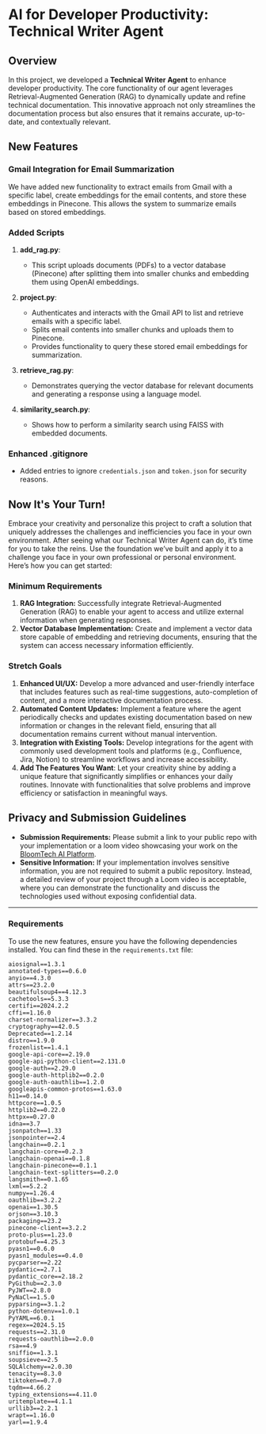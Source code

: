 # AI for Developer Productivity: Technical Writer Agent

## Overview
In this project, we developed a **Technical Writer Agent** to enhance developer productivity. The core functionality of our agent leverages Retrieval-Augmented Generation (RAG) to dynamically update and refine technical documentation. This innovative approach not only streamlines the documentation process but also ensures that it remains accurate, up-to-date, and contextually relevant.

## New Features

### Gmail Integration for Email Summarization
We have added new functionality to extract emails from Gmail with a specific label, create embeddings for the email contents, and store these embeddings in Pinecone. This allows the system to summarize emails based on stored embeddings.

### Added Scripts
1. **add_rag.py**: 
    - This script uploads documents (PDFs) to a vector database (Pinecone) after splitting them into smaller chunks and embedding them using OpenAI embeddings.
   
2. **project.py**:
    - Authenticates and interacts with the Gmail API to list and retrieve emails with a specific label.
    - Splits email contents into smaller chunks and uploads them to Pinecone.
    - Provides functionality to query these stored email embeddings for summarization.

3. **retrieve_rag.py**:
    - Demonstrates querying the vector database for relevant documents and generating a response using a language model.
   
4. **similarity_search.py**:
    - Shows how to perform a similarity search using FAISS with embedded documents.

### Enhanced .gitignore
- Added entries to ignore `credentials.json` and `token.json` for security reasons.

## Now It's Your Turn!
Embrace your creativity and personalize this project to craft a solution that uniquely addresses the challenges and inefficiencies you face in your own environment. After seeing what our Technical Writer Agent can do, it’s time for you to take the reins. Use the foundation we’ve built and apply it to a challenge you face in your own professional or personal environment. Here’s how you can get started:

### Minimum Requirements
1. **RAG Integration:** Successfully integrate Retrieval-Augmented Generation (RAG) to enable your agent to access and utilize external information when generating responses.
2. **Vector Database Implementation:** Create and implement a vector data store capable of embedding and retrieving documents, ensuring that the system can access necessary information efficiently.

### Stretch Goals
1. **Enhanced UI/UX:** Develop a more advanced and user-friendly interface that includes features such as real-time suggestions, auto-completion of content, and a more interactive documentation process.
2. **Automated Content Updates:** Implement a feature where the agent periodically checks and updates existing documentation based on new information or changes in the relevant field, ensuring that all documentation remains current without manual intervention.
3. **Integration with Existing Tools:** Develop integrations for the agent with commonly used development tools and platforms (e.g., Confluence, Jira, Notion) to streamline workflows and increase accessibility.
4. **Add The Features You Want**: Let your creativity shine by adding a unique feature that significantly simplifies or enhances your daily routines. Innovate with functionalities that solve problems and improve efficiency or satisfaction in meaningful ways.

## Privacy and Submission Guidelines
- **Submission Requirements:** Please submit a link to your public repo with your implementation or a loom video showcasing your work on the [BloomTech AI Platform](app.bloomtech.com). 
- **Sensitive Information:** If your implementation involves sensitive information, you are not required to submit a public repository. Instead, a detailed review of your project through a Loom video is acceptable, where you can demonstrate the functionality and discuss the technologies used without exposing confidential data.

---

### Requirements
To use the new features, ensure you have the following dependencies installed. You can find these in the `requirements.txt` file:

```plaintext
aiosignal==1.3.1
annotated-types==0.6.0
anyio==4.3.0
attrs==23.2.0
beautifulsoup4==4.12.3
cachetools==5.3.3
certifi==2024.2.2
cffi==1.16.0
charset-normalizer==3.3.2
cryptography==42.0.5
Deprecated==1.2.14
distro==1.9.0
frozenlist==1.4.1
google-api-core==2.19.0
google-api-python-client==2.131.0
google-auth==2.29.0
google-auth-httplib2==0.2.0
google-auth-oauthlib==1.2.0
googleapis-common-protos==1.63.0
h11==0.14.0
httpcore==1.0.5
httplib2==0.22.0
httpx==0.27.0
idna==3.7
jsonpatch==1.33
jsonpointer==2.4
langchain==0.2.1
langchain-core==0.2.3
langchain-openai==0.1.8
langchain-pinecone==0.1.1
langchain-text-splitters==0.2.0
langsmith==0.1.65
lxml==5.2.2
numpy==1.26.4
oauthlib==3.2.2
openai==1.30.5
orjson==3.10.3
packaging==23.2
pinecone-client==3.2.2
proto-plus==1.23.0
protobuf==4.25.3
pyasn1==0.6.0
pyasn1_modules==0.4.0
pycparser==2.22
pydantic==2.7.1
pydantic_core==2.18.2
PyGithub==2.3.0
PyJWT==2.8.0
PyNaCl==1.5.0
pyparsing==3.1.2
python-dotenv==1.0.1
PyYAML==6.0.1
regex==2024.5.15
requests==2.31.0
requests-oauthlib==2.0.0
rsa==4.9
sniffio==1.3.1
soupsieve==2.5
SQLAlchemy==2.0.30
tenacity==8.3.0
tiktoken==0.7.0
tqdm==4.66.2
typing_extensions==4.11.0
uritemplate==4.1.1
urllib3==2.2.1
wrapt==1.16.0
yarl==1.9.4
```